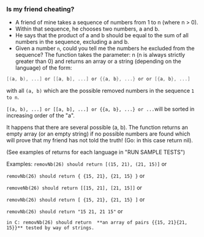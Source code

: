 ### Is my friend cheating?

- A friend of mine takes a sequence of numbers from 1 to n (where n > 0).
- Within that sequence, he chooses two numbers, a and b.
- He says that the product of a and b should be equal to the sum of all numbers in the sequence, excluding a and b.
- Given a number `n`, could you tell me the numbers he excluded from the sequence?
The function takes the parameter: n (n is always strictly greater than 0) and returns an array or a string (depending on the language) of the form:

```swift
[(a, b), ...] or [[a, b], ...] or {{a, b}, ...} or or [{a, b}, ...]
```
with all `(a, b)` which are the possible removed numbers in the sequence `1 to n`.

`[(a, b), ...] or [[a, b], ...] or {{a, b}, ...} or ...`will be sorted in increasing order of the "a".

It happens that there are several possible (a, b). The function returns an empty array (or an empty string) if no possible numbers are found which will prove that my friend has not told the truth! (Go: in this case return nil).

(See examples of returns for each language in "RUN SAMPLE TESTS")

Examples:
`removNb(26) should return [(15, 21), (21, 15)]`
or

`removNb(26) should return { {15, 21}, {21, 15} }`
or

`removeNb(26) should return [[15, 21], [21, 15]]`
or

`removNb(26) should return [ {15, 21}, {21, 15} ]`
or

`removNb(26) should return "15 21, 21 15"`
or

`in C:
removNb(26) should return  **an array of pairs {{15, 21}{21, 15}}**
tested by way of strings.`
